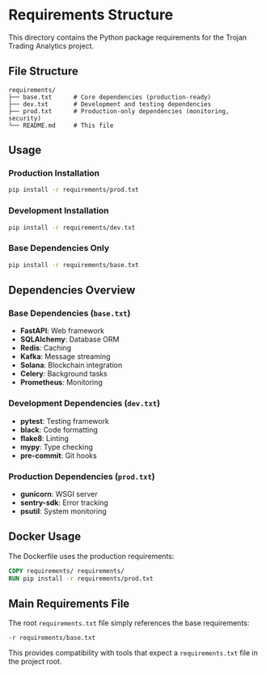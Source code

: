 # Requirements Structure

This directory contains the Python package requirements for the Trojan Trading Analytics project.

## File Structure

```
requirements/
├── base.txt      # Core dependencies (production-ready)
├── dev.txt       # Development and testing dependencies
├── prod.txt      # Production-only dependencies (monitoring, security)
└── README.md     # This file
```

## Usage

### Production Installation
```bash
pip install -r requirements/prod.txt
```

### Development Installation
```bash
pip install -r requirements/dev.txt
```

### Base Dependencies Only
```bash
pip install -r requirements/base.txt
```

## Dependencies Overview

### Base Dependencies (`base.txt`)
- **FastAPI**: Web framework
- **SQLAlchemy**: Database ORM
- **Redis**: Caching
- **Kafka**: Message streaming
- **Solana**: Blockchain integration
- **Celery**: Background tasks
- **Prometheus**: Monitoring

### Development Dependencies (`dev.txt`)
- **pytest**: Testing framework
- **black**: Code formatting
- **flake8**: Linting
- **mypy**: Type checking
- **pre-commit**: Git hooks

### Production Dependencies (`prod.txt`)
- **gunicorn**: WSGI server
- **sentry-sdk**: Error tracking
- **psutil**: System monitoring

## Docker Usage

The Dockerfile uses the production requirements:
```dockerfile
COPY requirements/ requirements/
RUN pip install -r requirements/prod.txt
```

## Main Requirements File

The root `requirements.txt` file simply references the base requirements:
```
-r requirements/base.txt
```

This provides compatibility with tools that expect a `requirements.txt` file in the project root. 